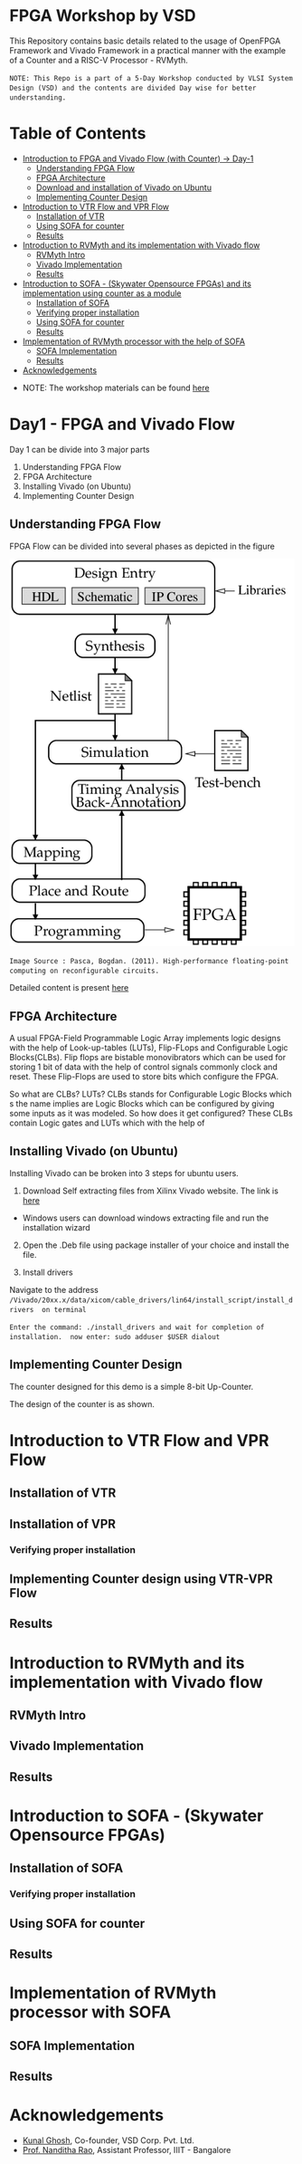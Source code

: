 # FPGA Workshop by VSD

This Repository contains basic details related to the usage of OpenFPGA Framework and Vivado Framework in a practical manner with the example of a Counter and a RISC-V Processor - RVMyth.

`NOTE: This Repo is a part of a 5-Day Workshop conducted by VLSI System Design (VSD) and the contents are divided Day wise for better understanding.`

# Table of Contents
- [Introduction to FPGA and Vivado Flow (with Counter) -> Day-1](#day1---fpga-and-vivado-flow)
	- [Understanding FPGA Flow](#understanding-fpga-flow)
	- [FPGA Architecture](#fpga-architecture)
	- [Download and installation of Vivado on Ubuntu](#installing-vivado-(on-ubuntu))
	- [Implementing Counter Design](#)
- [Introduction to VTR Flow and VPR Flow](#)
	- [Installation of VTR](#)
	- [Using SOFA for counter](#)
	- [Results](#)
- [Introduction to RVMyth and its implementation with Vivado flow](#)
	- [RVMyth Intro]()
	- [Vivado Implementation]()
	- [Results]()
- [Introduction to SOFA - (Skywater Opensource FPGAs) and its implementation using counter as a module](#Day4)
	- [Installation of SOFA](#)
	- [Verifying proper installation](#)
	- [Using SOFA for counter](#)
	- [Results](#)
- [Implementation of RVMyth processor with the help of SOFA](#Day5)
	- [SOFA Implementation]()
	- [Results]()
- [Acknowledgements](#Acknowledgements)

* NOTE: The workshop materials can be found [here](https://github.com/nandithaec/fpga_workshop_collaterals)

# Day1 - FPGA and Vivado Flow
Day 1 can be divide into 3 major parts
 1. Understanding FPGA Flow
 2. FPGA Architecture
 3. Installing Vivado (on Ubuntu)
 4. Implementing Counter Design
 
## Understanding FPGA Flow
FPGA Flow can be divided into several phases as depicted in the figure

![FPGA-Design-Flow](https://github.com/Pradyumna1312/FPGA_Workshop_VSD/blob/master/Day1/Classical-FPGA-design-flow.png "FPGA-Design Flow")


`Image Source : Pasca, Bogdan. (2011). High-performance floating-point computing on reconfigurable circuits. `

Detailed content is present [here](https://github.com/Pradyumna1312/FPGA_Workshop_VSD/tree/main/Day1#readme)

## FPGA Architecture

A usual FPGA-Field Programmable Logic Array implements logic designs with the help of Look-up-tables (LUTs), Flip-FLops and Configurable Logic Blocks(CLBs).
Flip flops are bistable monovibrators which can be used for storing 1 bit of data with the help of control signals commonly clock and reset. These Flip-Flops are used to store bits which configure the FPGA.

So what are CLBs? LUTs?
CLBs stands for Configurable Logic Blocks which s the name implies are Logic Blocks which can be configured by giving some inputs as it was modeled. 
So how does it get configured? These CLBs contain Logic gates and LUTs which with the help of 

## Installing Vivado (on Ubuntu)

Installing Vivado can be broken into 3 steps for ubuntu users.

1. Download Self extracting files from Xilinx Vivado website.
The link is [here](https://www.xilinx.com/support/download.html)
* Windows users can download windows extracting file and run the installation wizard

2. Open the .Deb file using package installer of your choice and install the file.

3. Install drivers 
 
Navigate to the address `/Vivado/20xx.x/data/xicom/cable_drivers/lin64/install_script/install_drivers 
on terminal`

`Enter the command: ./install_drivers and wait for completion of installation. 
now enter: sudo adduser $USER dialout `

## Implementing Counter Design
The counter designed for this demo is a simple 8-bit Up-Counter. 

The design of the counter is as shown.

# Introduction to VTR Flow and VPR Flow

## Installation of VTR
## Installation of VPR

### Verifying proper installation
## Implementing Counter design using VTR-VPR Flow

## Results



# Introduction to RVMyth and its implementation with Vivado flow
## RVMyth Intro
## Vivado Implementation
## Results


# Introduction to SOFA - (Skywater Opensource FPGAs) 

## Installation of SOFA
### Verifying proper installation
## Using SOFA for counter 
## Results

# Implementation of RVMyth processor with SOFA
## SOFA Implementation
## Results


# Acknowledgements
- [Kunal Ghosh](https://github.com/kunalg123), Co-founder, VSD Corp. Pvt. Ltd.
- [Prof. Nanditha Rao](https://github.com/nandithaec), Assistant Professor, IIIT - Bangalore
